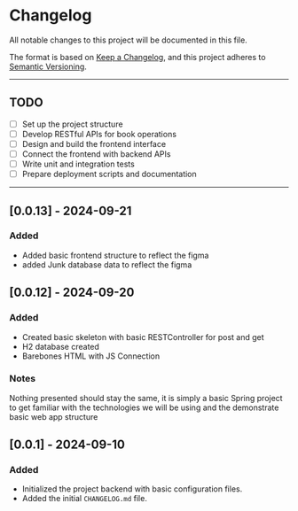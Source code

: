 # Changelog

All notable changes to this project will be documented in this file.

The format is based on [Keep a Changelog](https://keepachangelog.com/en/1.0.0/), and this project adheres to [Semantic Versioning](https://semver.org/spec/v2.0.0.html).

---

## TODO

- [ ] Set up the project structure
- [ ] Develop RESTful APIs for book operations
- [ ] Design and build the frontend interface
- [ ] Connect the frontend with backend APIs
- [ ] Write unit and integration tests
- [ ] Prepare deployment scripts and documentation

---
## [0.0.13] - 2024-09-21

### Added

- Added basic frontend structure to reflect the figma
- added Junk database data to reflect the figma

## [0.0.12] - 2024-09-20

### Added

- Created basic skeleton with basic RESTController for post and get
- H2 database created
- Barebones HTML with JS Connection

### Notes
Nothing presented should stay the same, it is simply
a basic Spring project to get familiar with the technologies
we will be using and the demonstrate basic web app structure

## [0.0.1] - 2024-09-10

### Added

- Initialized the project backend with basic configuration files.
- Added the initial `CHANGELOG.md` file.


